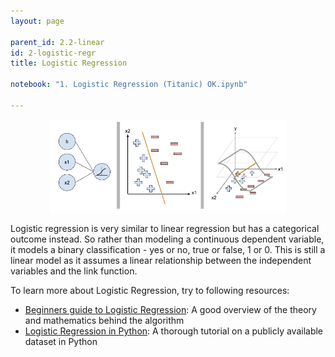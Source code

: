 ```yaml
---
layout: page

parent_id: 2.2-linear
id: 2-logistic-regr
title: Logistic Regression

notebook: "1. Logistic Regression (Titanic) OK.ipynb"

---
```



<p align="center"><img src="../img/logistic.png" width="75%" ></p>


Logistic regression is very similar to linear regression but has a categorical outcome instead. So rather than modeling a continuous dependent variable, it models a binary classification - yes or no, true or false, 1 or 0. This is still a linear model as it assumes a linear relationship between the independent variables and the link function.  

To learn more about Logistic Regression, try to following resources:
- [Beginners guide to Logistic Regression](https://www.analyticsvidhya.com/blog/2015/11/beginners-guide-on-logistic-regression-in-r/): A good overview of the theory and mathematics behind the algorithm
- [Logistic Regression in Python](http://blog.yhat.com/posts/logistic-regression-python-rodeo.html): A thorough tutorial on a publicly available dataset in Python
